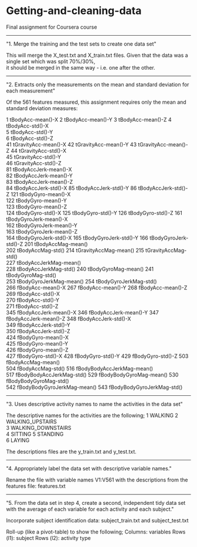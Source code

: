 # Getting-and-cleaning-data
Final assignment for Coursera course

--------------------------------------------------
"1. Merge the training and the test sets to create one data set"

This will merge the X_test.txt and X_train.txt files. Given that the data was a single set which was split 70%/30%,  
it should be merged in the same way - i.e. one after the other.

--------------------------------------------------
"2. Extracts only the measurements on the mean and standard deviation for each measurement"

Of the 561 features measured, this assignment requires only the mean and standard deviation measures:

1 tBodyAcc-mean()-X 
2 tBodyAcc-mean()-Y 
3 tBodyAcc-mean()-Z 
4 tBodyAcc-std()-X  
5 tBodyAcc-std()-Y  
6 tBodyAcc-std()-Z  
41 tGravityAcc-mean()-X 
42 tGravityAcc-mean()-Y 
43 tGravityAcc-mean()-Z 
44 tGravityAcc-std()-X  
45 tGravityAcc-std()-Y  
46 tGravityAcc-std()-Z  
81 tBodyAccJerk-mean()-X  
82 tBodyAccJerk-mean()-Y  
83 tBodyAccJerk-mean()-Z  
84 tBodyAccJerk-std()-X 
85 tBodyAccJerk-std()-Y 
86 tBodyAccJerk-std()-Z 
121 tBodyGyro-mean()-X  
122 tBodyGyro-mean()-Y  
123 tBodyGyro-mean()-Z  
124 tBodyGyro-std()-X 
125 tBodyGyro-std()-Y 
126 tBodyGyro-std()-Z 
161 tBodyGyroJerk-mean()-X  
162 tBodyGyroJerk-mean()-Y  
163 tBodyGyroJerk-mean()-Z  
164 tBodyGyroJerk-std()-X 
165 tBodyGyroJerk-std()-Y 
166 tBodyGyroJerk-std()-Z 
201 tBodyAccMag-mean()  
202 tBodyAccMag-std() 
214 tGravityAccMag-mean() 
215 tGravityAccMag-std()  
227 tBodyAccJerkMag-mean()  
228 tBodyAccJerkMag-std() 
240 tBodyGyroMag-mean() 
241 tBodyGyroMag-std()  
253 tBodyGyroJerkMag-mean() 
254 tBodyGyroJerkMag-std()  
266 fBodyAcc-mean()-X 
267 fBodyAcc-mean()-Y 
268 fBodyAcc-mean()-Z 
269 fBodyAcc-std()-X  
270 fBodyAcc-std()-Y  
271 fBodyAcc-std()-Z  
345 fBodyAccJerk-mean()-X 
346 fBodyAccJerk-mean()-Y 
347 fBodyAccJerk-mean()-Z 
348 fBodyAccJerk-std()-X  
349 fBodyAccJerk-std()-Y  
350 fBodyAccJerk-std()-Z  
424 fBodyGyro-mean()-X  
425 fBodyGyro-mean()-Y  
426 fBodyGyro-mean()-Z  
427 fBodyGyro-std()-X 
428 fBodyGyro-std()-Y 
429 fBodyGyro-std()-Z 
503 fBodyAccMag-mean()  
504 fBodyAccMag-std() 
516 fBodyBodyAccJerkMag-mean()  
517 fBodyBodyAccJerkMag-std() 
529 fBodyBodyGyroMag-mean() 
530 fBodyBodyGyroMag-std()  
542 fBodyBodyGyroJerkMag-mean() 
543 fBodyBodyGyroJerkMag-std()  

--------------------------------------------------

"3. Uses descriptive activity names to name the activities in the data set"

The descriptive names for the activities are the following; 
1 WALKING 
2 WALKING_UPSTAIRS  
3 WALKING_DOWNSTAIRS  
4 SITTING 
5 STANDING  
6 LAYING  

The descriptions files are the y_train.txt and y_test.txt.

--------------------------------------------------

"4. Appropriately label the data set with descriptive variable names."

Rename the file with variable names V1:V561 with the descriptions from the features file: features.txt

--------------------------------------------------

"5. From the data set in step 4, create a second, independent tidy data set with the average of each variable for each activity and each subject."

Incorporate subject identification data: subject_train.txt and subject_test.txt

Roll-up (like a pivot-table) to show the following;
Columns: variables
Rows (l1): subject
Rows (l2): activity type
